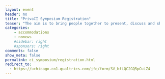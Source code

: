 ```yaml
---
layout: event
header: no
title: "PrivaCI Symposium Registration"
teaser: "The aim is to bring people together to present, discuss and share ideas based on ongoing and completed projects drawing on CI as their underlying conception of privacy."
categories:
    - accommodations
    - nonews
    #sidebar: right
    #sponsors: right
comments: false
show_meta: false
permalink: ci_symposium/registration.html
redirect_to:
  - https://uchicago.co1.qualtrics.com/jfe/form/SV_bfLQC2GQ5pCuLZ4     
---
```




